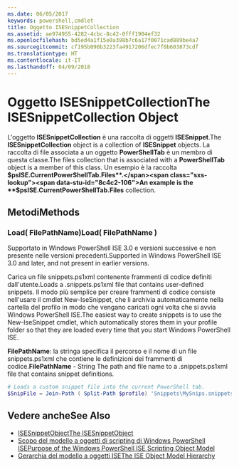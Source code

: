 ```yaml
---
ms.date: 06/05/2017
keywords: powershell,cmdlet
title: Oggetto ISESnippetCollection
ms.assetid: ae974955-4282-4cbc-8c42-0fff1904ef32
ms.openlocfilehash: bd5ed4a1f15e0a398b7c6a17f0071cad889be4a7
ms.sourcegitcommit: cf195b090b3223fa4917206dfec7f0b603873cdf
ms.translationtype: HT
ms.contentlocale: it-IT
ms.lasthandoff: 04/09/2018
---
```

# <a name="the-isesnippetcollection-object"></a><span data-ttu-id="8c4c2-103">Oggetto ISESnippetCollection</span><span class="sxs-lookup"><span data-stu-id="8c4c2-103">The ISESnippetCollection Object</span></span>

<span data-ttu-id="8c4c2-104">L'oggetto **ISESnippetCollection** è una raccolta di oggetti **ISESnippet**.</span><span class="sxs-lookup"><span data-stu-id="8c4c2-104">The **ISESnippetCollection** object is a collection of **ISESnippet** objects.</span></span> <span data-ttu-id="8c4c2-105">La raccolta di file associata a un oggetto **PowerShellTab** è un membro di questa classe.</span><span class="sxs-lookup"><span data-stu-id="8c4c2-105">The files collection that is associated with a **PowerShellTab** object is a member of this class.</span></span> <span data-ttu-id="8c4c2-106">Un esempio è la raccolta **$psISE.CurrentPowerShellTab.Files**.</span><span class="sxs-lookup"><span data-stu-id="8c4c2-106">An example is the **$psISE.CurrentPowerShellTab.Files** collection.</span></span>

## <a name="methods"></a><span data-ttu-id="8c4c2-107">Metodi</span><span class="sxs-lookup"><span data-stu-id="8c4c2-107">Methods</span></span>

### <a name="load-filepathname-"></a><span data-ttu-id="8c4c2-108">Load\( FilePathName\)</span><span class="sxs-lookup"><span data-stu-id="8c4c2-108">Load\( FilePathName \)</span></span>

<span data-ttu-id="8c4c2-109">Supportato in Windows PowerShell ISE 3.0 e versioni successive e non presente nelle versioni precedenti.</span><span class="sxs-lookup"><span data-stu-id="8c4c2-109">Supported in Windows PowerShell ISE 3.0 and later, and not present in earlier versions.</span></span>

<span data-ttu-id="8c4c2-110">Carica un file snippets.ps1xml contenente frammenti di codice definiti dall'utente.</span><span class="sxs-lookup"><span data-stu-id="8c4c2-110">Loads a .snippets.ps1xml file that contains user-defined snippets.</span></span> <span data-ttu-id="8c4c2-111">Il modo più semplice per creare frammenti di codice consiste nell'usare il cmdlet New-IseSnippet, che li archivia automaticamente nella cartella del profilo in modo che vengano caricati ogni volta che si avvia Windows PowerShell ISE.</span><span class="sxs-lookup"><span data-stu-id="8c4c2-111">The easiest way to create snippets is to use the New-IseSnippet cmdlet, which automatically stores them in your profile folder so that they are loaded every time that you start Windows PowerShell ISE.</span></span>

<span data-ttu-id="8c4c2-112">**FilePathName**: la stringa specifica il percorso e il nome di un file snippets.ps1xml che contiene le definizioni dei frammenti di codice.</span><span class="sxs-lookup"><span data-stu-id="8c4c2-112">**FilePathName** - String The path and file name to a .snippets.ps1xml file that contains snippet definitions.</span></span>

```powershell
# Loads a custom snippet file into the current PowerShell tab.
$SnipFile = Join-Path ( Split-Path $profile) 'Snippets\MySnips.snippets.ps1xml' $psISE.CurrentPowerShellTab.Snippets.Add($SnipPath)
```

## <a name="see-also"></a><span data-ttu-id="8c4c2-113">Vedere anche</span><span class="sxs-lookup"><span data-stu-id="8c4c2-113">See Also</span></span>

- [<span data-ttu-id="8c4c2-114">ISESnippetObject</span><span class="sxs-lookup"><span data-stu-id="8c4c2-114">The ISESnippetObject</span></span>](The-ISESnippetObject.md)
- [<span data-ttu-id="8c4c2-115">Scopo del modello a oggetti di scripting di Windows PowerShell ISE</span><span class="sxs-lookup"><span data-stu-id="8c4c2-115">Purpose of the Windows PowerShell ISE Scripting Object Model</span></span>](Purpose-of-the-Windows-PowerShell-ISE-Scripting-Object-Model.md)
- [<span data-ttu-id="8c4c2-116">Gerarchia del modello a oggetti ISE</span><span class="sxs-lookup"><span data-stu-id="8c4c2-116">The ISE Object Model Hierarchy</span></span>](The-ISE-Object-Model-Hierarchy.md)